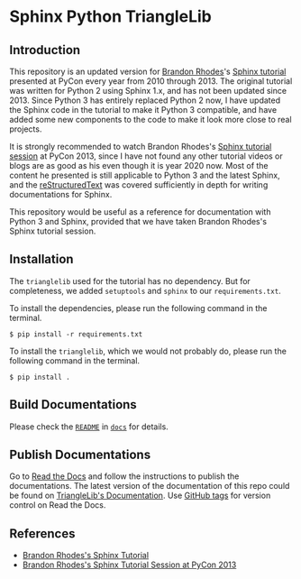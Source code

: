# Sphinx Python TriangleLib

## Introduction

This repository is an updated version for [Brandon Rhodes](https://github.com/brandon-rhodes)'s [Sphinx tutorial](https://github.com/brandon-rhodes/sphinx-tutorial) presented at PyCon every year from 2010 through 2013. The original tutorial was written for Python 2 using Sphinx 1.x, and has not been updated since 2013. Since Python 3 has entirely replaced Python 2 now, I have updated the Sphinx code in the tutorial to make it Python 3 compatible, and have added some new components to the code to make it look more close to real projects.

It is strongly recommended to watch Brandon Rhodes's [Sphinx tutorial session](https://www.youtube.com/watch?v=QNHM7q2hLh8) at PyCon 2013, since I have not found any other tutorial videos or blogs are as good as his even though it is year 2020 now. Most of the content he presented is still applicable to Python 3 and the latest Sphinx, and the [reStructuredText](https://docutils.sourceforge.io/rst.html) was covered sufficiently in depth for writing documentations for Sphinx.

This repository would be useful as a reference for documentation with Python 3 and Sphinx, provided that we have taken Brandon Rhodes's Sphinx tutorial session.

## Installation

The `trianglelib` used for the tutorial has no dependency. But for completeness, we added `setuptools` and `sphinx` to our `requirements.txt`. 

To install the dependencies, please run the following command in the terminal.

```
$ pip install -r requirements.txt
```

To install the `trianglelib`, which we would not probably do, please run the following command in the terminal.

```
$ pip install .
```

## Build Documentations

Please check the [`README`](docs/README.md) in [`docs`](docs/) for details.

## Publish Documentations

Go to [Read the Docs](`https://readthedocs.org/dashboard/import/manual/`) and follow the instructions to publish the documentations. The latest version of the documentation of this repo could be found on [TriangleLib's Documentation](https://sphinx-python-trianglelib.readthedocs.io/). Use [GitHub tags](https://github.com/leimao/Sphinx-Python-TriangleLib/tags) for version control on Read the Docs.

## References

* [Brandon Rhodes's Sphinx Tutorial](https://github.com/brandon-rhodes/sphinx-tutorial)
* [Brandon Rhodes's Sphinx Tutorial Session at PyCon 2013](https://www.youtube.com/watch?v=QNHM7q2hLh8)